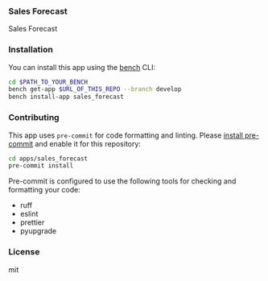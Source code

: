 ### Sales Forecast

Sales Forecast

### Installation

You can install this app using the [bench](https://github.com/frappe/bench) CLI:

```bash
cd $PATH_TO_YOUR_BENCH
bench get-app $URL_OF_THIS_REPO --branch develop
bench install-app sales_forecast
```

### Contributing

This app uses `pre-commit` for code formatting and linting. Please [install pre-commit](https://pre-commit.com/#installation) and enable it for this repository:

```bash
cd apps/sales_forecast
pre-commit install
```

Pre-commit is configured to use the following tools for checking and formatting your code:

- ruff
- eslint
- prettier
- pyupgrade

### License

mit
